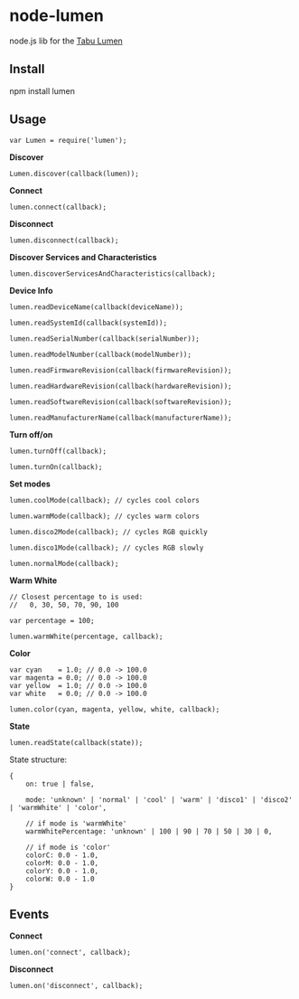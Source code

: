 node-lumen
==========

node.js lib for the [Tabu Lumen](http://tabuproducts.com/shop/lumen-bulb/)

Install
-------

npm install lumen

Usage
-----

    var Lumen = require('lumen');

__Discover__

    Lumen.discover(callback(lumen));

__Connect__

    lumen.connect(callback);

__Disconnect__

    lumen.disconnect(callback);

__Discover Services and Characteristics__

    lumen.discoverServicesAndCharacteristics(callback);

__Device Info__

    lumen.readDeviceName(callback(deviceName));

    lumen.readSystemId(callback(systemId));

    lumen.readSerialNumber(callback(serialNumber));

    lumen.readModelNumber(callback(modelNumber));

    lumen.readFirmwareRevision(callback(firmwareRevision));
    
    lumen.readHardwareRevision(callback(hardwareRevision));

    lumen.readSoftwareRevision(callback(softwareRevision));

    lumen.readManufacturerName(callback(manufacturerName));

__Turn off/on__

    lumen.turnOff(callback);

    lumen.turnOn(callback);

__Set modes__

    lumen.coolMode(callback); // cycles cool colors

    lumen.warmMode(callback); // cycles warm colors

    lumen.disco2Mode(callback); // cycles RGB quickly

    lumen.disco1Mode(callback); // cycles RGB slowly

    lumen.normalMode(callback);

__Warm White__
    
    // Closest percentage to is used:
    //   0, 30, 50, 70, 90, 100

    var percentage = 100;

    lumen.warmWhite(percentage, callback);

__Color__

    var cyan    = 1.0; // 0.0 -> 100.0
    var magenta = 0.0; // 0.0 -> 100.0
    var yellow  = 1.0; // 0.0 -> 100.0
    var white   = 0.0; // 0.0 -> 100.0

    lumen.color(cyan, magenta, yellow, white, callback);

__State__

    lumen.readState(callback(state));

State structure:
    
    {
        on: true | false,

        mode: 'unknown' | 'normal' | 'cool' | 'warm' | 'disco1' | 'disco2' | 'warmWhite' | 'color',

        // if mode is 'warmWhite'
        warmWhitePercentage: 'unknown' | 100 | 90 | 70 | 50 | 30 | 0,

        // if mode is 'color'
        colorC: 0.0 - 1.0,
        colorM: 0.0 - 1.0,
        colorY: 0.0 - 1.0,
        colorW: 0.0 - 1.0
    }


Events 
------

__Connect__

    lumen.on('connect', callback);

__Disconnect__

    lumen.on('disconnect', callback);
